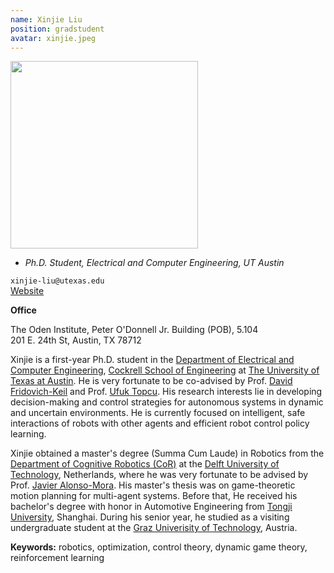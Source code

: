 ```yaml
---
name: Xinjie Liu
position: gradstudent
avatar: xinjie.jpeg
---
```


<img width="300" src="{{site.baseurl}}/images/people/{{page.avatar}}" data-action="zoom">

- _Ph.D. Student, Electrical and Computer Engineering, UT Austin_<br>

<i class="fa fa-envelope-o"></i> `xinjie-liu@utexas.edu`<br>
<i class="fa fa-newspaper-o"></i> [Website](https://xinjie-liu.github.io/)

**Office**<br>

The Oden Institute, Peter O'Donnell Jr. Building (POB), 5.104<br>
201 E. 24th St,
Austin, TX 78712

Xinjie is a first-year Ph.D. student in the [Department of Electrical and Computer Engineering](https://www.ece.utexas.edu/), [Cockrell School of Engineering](https://cockrell.utexas.edu/) at [The University of Texas at Austin](https://www.utexas.edu/). He is very fortunate to be co-advised by Prof. [David Fridovich-Keil](https://dfridovi.github.io/) and Prof. [Ufuk Topcu](https://www.ae.utexas.edu/facultysites/topcu/wiki/index.php/Main_Page). His research interests lie in developing decision-making and control strategies for autonomous systems in dynamic and uncertain environments. He is currently focused on intelligent, safe interactions of robots with other agents and efficient robot control policy learning. 

Xinjie obtained a master's degree (Summa Cum Laude) in Robotics from the [Department of Cognitive Robotics (CoR)](https://www.tudelft.nl/3me/over/afdelingen/cognitive-robotics-cor) at the [Delft University of Technology](https://www.tudelft.nl/en/), Netherlands, where he was very fortunate to be advised by Prof. [Javier Alonso-Mora](https://www.autonomousrobots.nl/). His master's thesis was on game-theoretic motion planning for multi-agent systems. Before that, He received his bachelor's degree with honor in Automotive Engineering from [Tongji University](https://en.tongji.edu.cn/p/#/), Shanghai. During his senior year, he studied as a visiting undergraduate student at the [Graz Univerisity of Technology](https://www.tugraz.at/en/home/), Austria. 

**Keywords:** robotics, optimization, control theory, dynamic game theory, reinforcement learning
